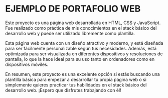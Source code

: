 # EJEMPLO DE PORTAFOLIO WEB
Este proyecto es una página web desarrollada en HTML, CSS y JavaScript. Fue realizado como práctica de mis conocimientos en el stack básico del desarrollo web y puede ser utilizado libremente como plantilla.

Esta página web cuenta con un diseño atractivo y moderno, y está diseñada para ser fácilmente personalizable según tus necesidades. Además, está optimizada para ser visualizada en diferentes dispositivos y resoluciones de pantalla, lo que la hace ideal para su uso tanto en ordenadores como en dispositivos móviles.

En resumen, este proyecto es una excelente opción si estás buscando una plantilla básica para empezar a desarrollar tu propia página web o si simplemente quieres practicar tus habilidades en el stack básico del desarrollo web. ¡Espero que disfrutes trabajando con él!
